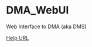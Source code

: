 # DMA_WebUI
Web Interface to DMA (aka DMS)

<a href="https://web.dev/drag-and-drop/#:~:text=Using%20the%20HTML5%20Drag%20and%20Drop%20API%201,File%20upload%20with%20drag%20and%20drop%20%23%20">Help URL</a>


